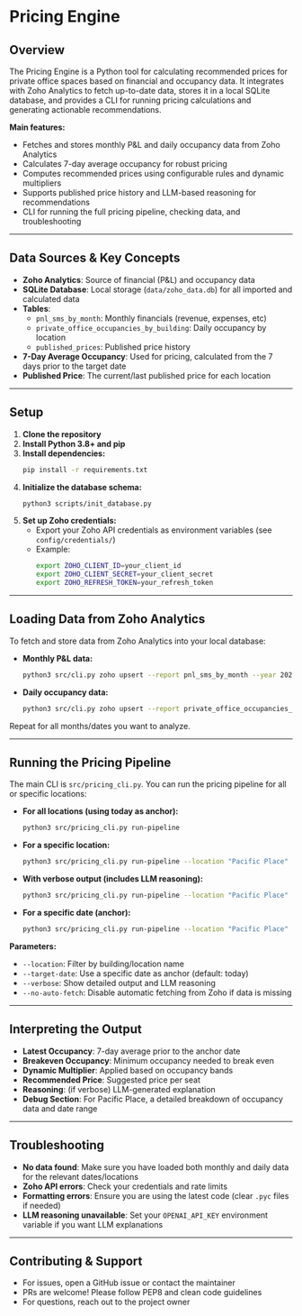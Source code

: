 # Pricing Engine

## Overview

The Pricing Engine is a Python tool for calculating recommended prices for private office spaces based on financial and occupancy data. It integrates with Zoho Analytics to fetch up-to-date data, stores it in a local SQLite database, and provides a CLI for running pricing calculations and generating actionable recommendations.

**Main features:**
- Fetches and stores monthly P&L and daily occupancy data from Zoho Analytics
- Calculates 7-day average occupancy for robust pricing
- Computes recommended prices using configurable rules and dynamic multipliers
- Supports published price history and LLM-based reasoning for recommendations
- CLI for running the full pricing pipeline, checking data, and troubleshooting

---

## Data Sources & Key Concepts

- **Zoho Analytics**: Source of financial (P&L) and occupancy data
- **SQLite Database**: Local storage (`data/zoho_data.db`) for all imported and calculated data
- **Tables**:
  - `pnl_sms_by_month`: Monthly financials (revenue, expenses, etc)
  - `private_office_occupancies_by_building`: Daily occupancy by location
  - `published_prices`: Published price history
- **7-Day Average Occupancy**: Used for pricing, calculated from the 7 days prior to the target date
- **Published Price**: The current/last published price for each location

---

## Setup

1. **Clone the repository**
2. **Install Python 3.8+ and pip**
3. **Install dependencies:**
   ```sh
   pip install -r requirements.txt
   ```
4. **Initialize the database schema:**
   ```sh
   python3 scripts/init_database.py
   ```
5. **Set up Zoho credentials:**
   - Export your Zoho API credentials as environment variables (see `config/credentials/`)
   - Example:
     ```sh
     export ZOHO_CLIENT_ID=your_client_id
     export ZOHO_CLIENT_SECRET=your_client_secret
     export ZOHO_REFRESH_TOKEN=your_refresh_token
     ```

---

## Loading Data from Zoho Analytics

To fetch and store data from Zoho Analytics into your local database:

- **Monthly P&L data:**
  ```sh
  python3 src/cli.py zoho upsert --report pnl_sms_by_month --year 2025 --month 1
  ```
- **Daily occupancy data:**
  ```sh
  python3 src/cli.py zoho upsert --report private_office_occupancies_by_building --date 2025-01-15
  ```

Repeat for all months/dates you want to analyze.

---

## Running the Pricing Pipeline

The main CLI is `src/pricing_cli.py`. You can run the pricing pipeline for all or specific locations:

- **For all locations (using today as anchor):**
  ```sh
  python3 src/pricing_cli.py run-pipeline
  ```
- **For a specific location:**
  ```sh
  python3 src/pricing_cli.py run-pipeline --location "Pacific Place"
  ```
- **With verbose output (includes LLM reasoning):**
  ```sh
  python3 src/pricing_cli.py run-pipeline --location "Pacific Place" --verbose
  ```
- **For a specific date (anchor):**
  ```sh
  python3 src/pricing_cli.py run-pipeline --location "Pacific Place" --target-date 2025-07-15
  ```

**Parameters:**
- `--location`: Filter by building/location name
- `--target-date`: Use a specific date as anchor (default: today)
- `--verbose`: Show detailed output and LLM reasoning
- `--no-auto-fetch`: Disable automatic fetching from Zoho if data is missing

---

## Interpreting the Output

- **Latest Occupancy**: 7-day average prior to the anchor date
- **Breakeven Occupancy**: Minimum occupancy needed to break even
- **Dynamic Multiplier**: Applied based on occupancy bands
- **Recommended Price**: Suggested price per seat
- **Reasoning**: (if verbose) LLM-generated explanation
- **Debug Section**: For Pacific Place, a detailed breakdown of occupancy data and date range

---

## Troubleshooting

- **No data found**: Make sure you have loaded both monthly and daily data for the relevant dates/locations
- **Zoho API errors**: Check your credentials and rate limits
- **Formatting errors**: Ensure you are using the latest code (clear `.pyc` files if needed)
- **LLM reasoning unavailable**: Set your `OPENAI_API_KEY` environment variable if you want LLM explanations

---

## Contributing & Support

- For issues, open a GitHub issue or contact the maintainer
- PRs are welcome! Please follow PEP8 and clean code guidelines
- For questions, reach out to the project owner